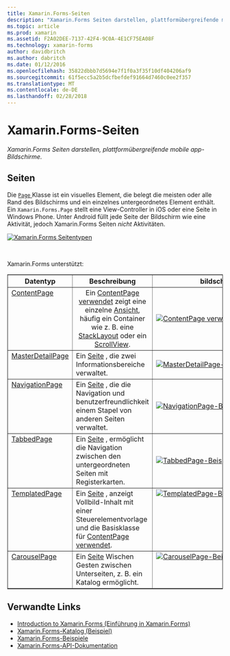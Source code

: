 ```yaml
---
title: Xamarin.Forms-Seiten
description: "Xamarin.Forms Seiten darstellen, plattformübergreifende mobile app-Bildschirme."
ms.topic: article
ms.prod: xamarin
ms.assetid: F2A02DEE-7137-42F4-9C0A-4E1CF75EA08F
ms.technology: xamarin-forms
author: davidbritch
ms.author: dabritch
ms.date: 01/12/2016
ms.openlocfilehash: 35822dbbb7d5694e7f1f0a3f35f10df404206af9
ms.sourcegitcommit: 61f5ecc5a2b5dcfbefdef91664d7460c0ee2f357
ms.translationtype: MT
ms.contentlocale: de-DE
ms.lasthandoff: 02/28/2018
---
```

# <a name="xamarinforms-pages"></a>Xamarin.Forms-Seiten

_Xamarin.Forms Seiten darstellen, plattformübergreifende mobile app-Bildschirme._

<style>.tableimg { max-width: none !important;}</style>

## <a name="pages"></a>Seiten

Die [ `Page` ](http://iosapi.xamarin.com/?link=T%3aXamarin.Forms.Page) Klasse ist ein visuelles Element, die belegt die meisten oder alle Rand des Bildschirms und ein einzelnes untergeordnetes Element enthält. Ein `Xamarin.Forms.Page` stellt eine View-Controller in iOS oder eine Seite in Windows Phone. Unter Android füllt jede Seite der Bildschirm wie eine Aktivität, jedoch Xamarin.Forms Seiten *nicht* Aktivitäten.

 [ ![](pages-images/pages-sml.png "Xamarin.Forms Seitentypen")](pages-images/pages.png "Xamarin.Forms Seitentypen")

<br clear="all" />

Xamarin.Forms unterstützt:

<table align="center" border="1" cellpadding="1" cellspacing="1">
  <tr>
  <thead>
    <th>
      <strong>Datentyp</strong>
    </th>
    <th>
      <strong>Beschreibung</strong>
    </th>
    <th style="min-width:400px">
      <strong>bildschirmabbildung von</strong>
    </th>
  </thead></tr>
  <tbody>
  <tr>
    <td valign="top">
      <a href="https://developer.xamarin.com/api/type/Xamarin.Forms.ContentPage/">ContentPage</a>
    </td>
    <td align="center" valign="top">
Ein <a href="https://developer.xamarin.com/api/type/Xamarin.Forms.ContentPage/">ContentPage verwendet</a> zeigt eine einzelne <a href="https://developer.xamarin.com/api/type/Xamarin.Forms.View/">Ansicht</a>, häufig ein Container wie z. B. eine <a href="https://developer.xamarin.com/api/type/Xamarin.Forms.StackLayout/">StackLayout</a> oder ein <a href="https://developer.xamarin.com/api/type/Xamarin.Forms.ScrollView/">ScrollView</a>.
    </td>
    <td>
    <a href="https://github.com/xamarin/xamarin-forms-samples/blob/master/FormsGallery/FormsGallery/FormsGallery/ContentPageDemoPage.cs"><img src="pages-images/ContentPage.png" title="ContentPage verwendet wird" class="tableimg">
    </a></td>
  </tr><tr>
    <td valign="top">
      <a href="https://developer.xamarin.com/api/type/Xamarin.Forms.MasterDetailPage/">MasterDetailPage</a>
    </td>
    <td valign="top">
Ein <a href="https://developer.xamarin.com/api/type/Xamarin.Forms.Page/">Seite</a> , die zwei Informationsbereiche verwaltet.
    </td>
    <td>
    <a href="https://github.com/xamarin/xamarin-forms-samples/blob/master/FormsGallery/FormsGallery/FormsGallery/MasterDetailPageDemoPage.cs"><img src="pages-images/MasterDetailPage.png" title="MasterDetailPage-Beispiel" class="tableimg">
    </a></td>
  </tr>
  <tr>
    <td valign="top">
      <a href="https://developer.xamarin.com/api/type/Xamarin.Forms.NavigationPage/">NavigationPage</a>
    </td>
    <td valign="top">
Ein <a href="https://developer.xamarin.com/api/type/Xamarin.Forms.Page/">Seite</a> , die die Navigation und benutzerfreundlichkeit einem Stapel von anderen Seiten verwaltet.  
    </td>
    <td>
    <a href="https://github.com/xamarin/xamarin-forms-samples/blob/master/FormsGallery/FormsGallery/FormsGallery/NavigationPageDemoPage.cs"><img src="pages-images/NavigationPage.png" title="NavigationPage-Beispiel" class="tableimg">
    </a></td>
  </tr>
  <tr>
    <td valign="top">
      <a href="https://developer.xamarin.com/api/type/Xamarin.Forms.TabbedPage/">TabbedPage</a>
    </td>
    <td valign="top">
Ein <a href="https://developer.xamarin.com/api/type/Xamarin.Forms.Page/">Seite</a> , ermöglicht die Navigation zwischen den untergeordneten Seiten mit Registerkarten.
    </td>
    <td>
    <a href="https://github.com/xamarin/xamarin-forms-samples/blob/master/FormsGallery/FormsGallery/FormsGallery/TabbedPageDemoPage.cs"><img src="pages-images/TabbedPage.png" title="TabbedPage-Beispiel" class="tableimg">
    </a></td>
  </tr>
  <tr>
    <td valign="top">
      <a href="https://developer.xamarin.com/api/type/Xamarin.Forms.TemplatedPage/">TemplatedPage</a>
    </td>
    <td valign="top">
Ein <a href="https://developer.xamarin.com/api/type/Xamarin.Forms.Page/">Seite</a> , anzeigt Vollbild-Inhalt mit einer Steuerelementvorlage und die Basisklasse für <a href="https://developer.xamarin.com/api/type/Xamarin.Forms.ContentPage/">ContentPage verwendet</a>.
    </td>
    <td valign="top">
    <a href="https://github.com/xamarin/xamarin-forms-samples/tree/master/Templates/ControlTemplates/"><img src="pages-images/TemplatedPage.png" title="TemplatedPage-Beispiel" class="tableimg">
    </a></td>
  </tr>
  <tr>
    <td valign="top">
      <a href="https://developer.xamarin.com/api/type/Xamarin.Forms.CarouselPage/">CarouselPage</a>
    </td>
    <td valign="top">
Ein <a href="https://developer.xamarin.com/api/type/Xamarin.Forms.Page/">Seite</a> Wischen Gesten zwischen Unterseiten, z. B. ein Katalog ermöglicht.
    </td>
    <td valign="top">
    <a href="https://github.com/xamarin/xamarin-forms-samples/blob/master/FormsGallery/FormsGallery/FormsGallery/CarouselPageDemoPage.cs"><img src="pages-images/CarouselPage.png" title="CarouselPage-Beispiel" class="tableimg">
    </a></td>
  </tr>
  </tbody>
</table>



## <a name="related-links"></a>Verwandte Links

- [Introduction to Xamarin.Forms (Einführung in Xamarin.Forms)](~/xamarin-forms/get-started/introduction-to-xamarin-forms.md)
- [Xamarin.Forms-Katalog (Beispiel)](https://developer.xamarin.com/samples/FormsGallery/)
- [Xamarin.Forms-Beispiele](https://developer.xamarin.com/samples/tag/Xamarin.Forms/)
- [Xamarin.Forms-API-Dokumentation](http://iosapi.xamarin.com/?link=N%3aXamarin.Forms)
